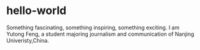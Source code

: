 # hello-world
Something fascinating, something inspiring, something exciting.
I am Yutong Feng, a student majoring journalism and communication of Nanjing Univeristy,China. 
